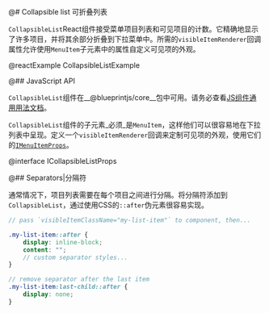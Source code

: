 @# Collapsible list 可折叠列表

`CollapsibleList`React组件接受菜单项目列表和可见项目的计数。它精确地显示了许多项目，并将其余部分折叠到下拉菜单中。所需的`visibleItemRenderer`回调属性允许使用`MenuItem`子元素中的属性自定义可见项的外观。

@reactExample CollapsibleListExample

@## JavaScript API

`CollapsibleList`组件在__@blueprintjs/core__包中可用。请务必查看[JS组件通用用法文档](#blueprint.usage)。

`CollapsibleList`组件的子元素_必须_是`MenuItem`，这样他们可以很容易地在下拉列表中呈现。定义一个`visibleItemRenderer`回调来定制可见项的外观，使用它们的[`IMenuItemProps`](#core/components/menu.menu-item)。

@interface ICollapsibleListProps

@## Separators|分隔符

通常情况下，项目列表需要在每个项目之间进行分隔。将分隔符添加到`CollapsibleList`，通过使用CSS的`::after`伪元素很容易实现。

```css.scss
// pass `visibleItemClassName="my-list-item"` to component, then...

.my-list-item::after {
    display: inline-block;
    content: "";
    // custom separator styles...
}

// remove separator after the last item
.my-list-item:last-child::after {
    display: none;
}
```
